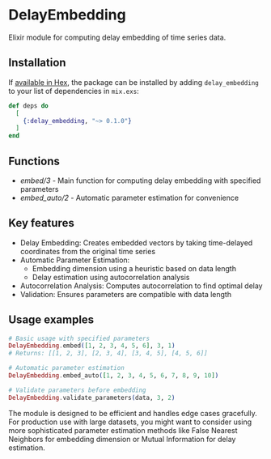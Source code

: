# DelayEmbedding

Elixir module for computing delay embedding of time series data.

## Installation

If [available in Hex](https://hex.pm/docs/publish), the package can be installed
by adding `delay_embedding` to your list of dependencies in `mix.exs`:

```elixir
def deps do
  [
    {:delay_embedding, "~> 0.1.0"}
  ]
end
```

## Functions

* *embed/3* - Main function for computing delay embedding with specified parameters
* *embed_auto/2* - Automatic parameter estimation for convenience

## Key features

* Delay Embedding: Creates embedded vectors by taking time-delayed coordinates from the original time series
* Automatic Parameter Estimation:
  * Embedding dimension using a heuristic based on data length
  * Delay estimation using autocorrelation analysis
* Autocorrelation Analysis: Computes autocorrelation to find optimal delay
* Validation: Ensures parameters are compatible with data length

## Usage examples

```elixir
# Basic usage with specified parameters
DelayEmbedding.embed([1, 2, 3, 4, 5, 6], 3, 1)
# Returns: [[1, 2, 3], [2, 3, 4], [3, 4, 5], [4, 5, 6]]

# Automatic parameter estimation
DelayEmbedding.embed_auto([1, 2, 3, 4, 5, 6, 7, 8, 9, 10])

# Validate parameters before embedding
DelayEmbedding.validate_parameters(data, 3, 2)
```

The module is designed to be efficient and handles edge cases gracefully. For production use with large datasets, you might want to consider using more sophisticated parameter estimation methods like False Nearest Neighbors for embedding dimension or Mutual Information for delay estimation.
